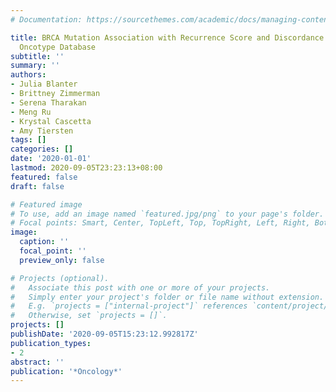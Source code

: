 ```yaml
---
# Documentation: https://sourcethemes.com/academic/docs/managing-content/

title: BRCA Mutation Association with Recurrence Score and Discordance in a Large
  Oncotype Database
subtitle: ''
summary: ''
authors:
- Julia Blanter
- Brittney Zimmerman
- Serena Tharakan
- Meng Ru
- Krystal Cascetta
- Amy Tiersten
tags: []
categories: []
date: '2020-01-01'
lastmod: 2020-09-05T23:23:13+08:00
featured: false
draft: false

# Featured image
# To use, add an image named `featured.jpg/png` to your page's folder.
# Focal points: Smart, Center, TopLeft, Top, TopRight, Left, Right, BottomLeft, Bottom, BottomRight.
image:
  caption: ''
  focal_point: ''
  preview_only: false

# Projects (optional).
#   Associate this post with one or more of your projects.
#   Simply enter your project's folder or file name without extension.
#   E.g. `projects = ["internal-project"]` references `content/project/deep-learning/index.md`.
#   Otherwise, set `projects = []`.
projects: []
publishDate: '2020-09-05T15:23:12.992817Z'
publication_types:
- 2
abstract: ''
publication: '*Oncology*'
---
```

